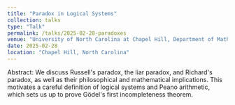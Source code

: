 ```yaml
---
title: "Paradox in Logical Systems"
collection: talks
type: "Talk"
permalink: /talks/2025-02-28-paradoxes
venue: "University of North Carolina at Chapel Hill, Department of Mathematics"
date: 2025-02-28
location: "Chapel Hill, North Carolina"
---
```


Abstract: We discuss Russell's paradox, the liar paradox, and Richard's paradox, as well as their philosophical and mathematical implications. This motivates a careful definition of logical systems and Peano arithmetic, which sets us up to prove Gödel's first incompleteness theorem.
